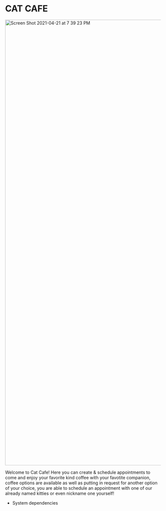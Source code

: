# CAT CAFE

<img width="1440" alt="Screen Shot 2021-04-21 at 7 39 23 PM" src="https://user-images.githubusercontent.com/72949156/115635293-63bf0c80-a2d9-11eb-8161-25119a0abd59.png">

Welcome to Cat Cafe! Here you can create & schedule appointments to come and enjoy your favorite kind coffee with your favotite companion, coffee options are available as well as putting in request for another option of your choice, you are able to schedule an appointment with one of our already named kitties or even nickname one yourself! 

* System dependencies


